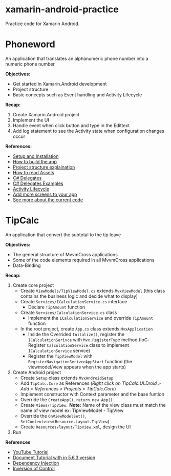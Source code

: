 # xamarin-android-practice
Practice code for Xamarin Android. 
# Phoneword
An application that translates an alphanumeric phone number into a numeric phone number

**Objectives:**
- Get started in Xamarin.Android development
- Project structure
- Basic concepts such as Event handling and Activity Lifecycle

**Recap:**
1. Create Xamarin.Android project
2. Implement the UI
3. Handle event when click button and type in the Edittext
4. Add log statement to see the Activity state when configuration changes occur

**References:**
- [Setup and Installation](https://docs.microsoft.com/en-us/xamarin/android/get-started/installation/)
- [How to build the app](https://docs.microsoft.com/en-us/xamarin/android/get-started/hello-android/hello-android-quickstart?pivots=windows)
- [Project structure explaination](https://docs.microsoft.com/en-us/xamarin/android/get-started/hello-android/hello-android-deepdive?pivots=windows)
- [How to read Assets](https://docs.microsoft.com/en-us/xamarin/android/app-fundamentals/resources-in-android/android-assets?tabs=windows)
- [C# Delegates](https://docs.microsoft.com/en-us/dotnet/csharp/programming-guide/delegates)
- [C# Delegates Examples](https://www.tutorialspoint.com/csharp/csharp_delegates.htm)
- [Activity Lifecycle](https://docs.microsoft.com/en-us/xamarin/android/app-fundamentals/activity-lifecycle)
- [Add more screens to your app](https://docs.microsoft.com/en-us/xamarin/android/get-started/hello-android-multiscreen/)
- [See more about the current code](https://docs.microsoft.com/en-us/xamarin/android/get-started/hello-android-multiscreen/hello-android-multiscreen-deepdive)

# TipCalc
An application that convert the subtotal to the tip leave

**Objectives:**
- The general structure of MvvmCross applications
- Some of the code elements required in all MvvmCross applications
- Data-Binding

**Recap:**
1. Create core project
	- Create `ViewModels/TipViewModel.cs` extends `MvxViewModel` (this class contains the business logic and decide what to display)
	- Create `Services/ICalculationService.cs` interface
		+ Declare `TipAmount` function
	- Create `Services/CalculationService.cs` class
		+ Implement the `ICalculationService` and override `TipAmount` function
	- In the root project, create `App.cs` class extends `MvxApplication`
		+ Inside the Overrided `Initalize()`, register the `ICalculationSerivce` with `Mvx.RegisterTyp`e method (IoC:  Register `CalculationService` class to implement `ICalculationService` service)
		+ Register the `TipViewModel` with `RegisterNavigationSerivceAppStart` function (the viewmodel/view appears when the app starts)
2. Create Android project
	- Create `Setup` class extends `MvxAndroidSetup`
	- Add `TipCalc.Core` as References (*Right click on TipCalc.UI.Droid > Add > References > Projects > TipCalc.Core*)
	- Implement constructor with Context parameter and the base funtion
	- Override the `CreateApp()`, `return new App()`
	- Create `Views/TipView.` **Note:** Name of the view class must match the name of view model ex: TipViewModel - TipView
	- Override the `OnViewModelSet()`, `SetContentview(Resource.Layout.TipView`)
	- Create `Resources/layout/TipView.xml`, design the UI
3. Run

**References**
- [YouTube Tutorial](https://www.youtube.com/watch?v=qGup08cz7LM&list=PLUGZRUcMsHDSa8j2JcJECq7OuRj6vafRe&index=2)
- [Document Tutorial with in 5.6.3 version](https://github.com/MvvmCross/MvvmCross/tree/5.6.3/docs/_documentation/tipcalc-tutorial)
- [Dependency Injection](https://www.tutorialsteacher.com/ioc/dependency-injection)
- [Inversion of Control](https://www.tutorialsteacher.com/ioc/inversion-of-control)


